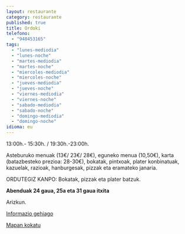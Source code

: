 ```yaml
---
layout: restaurante
category: restaurante
published: true
title: Ordoki
telefono:
  - "948453165"
tags:
  - "lunes-mediodia"
  - "lunes-noche"
  - "martes-mediodia"
  - "martes-noche"
  - "miercoles-mediodia"
  - "miercoles-noche"
  - "jueves-mediodia"
  - "jueves-noche"
  - "viernes-mediodia"
  - "viernes-noche"
  - "sabado-mediodia"
  - "sabado-noche"
  - "domingo-mediodia"
  - "domingo-noche"
idioma: eu
---
```


13:00h.- 15:30h. / 19:30h.-23:00h.

Asteburuko menuak (13€/ 23€/ 28€), eguneko menua (10,50€), karta (batazbesteko prezioa: 28-30€), bokatak, pintxoak, plater konbinatuak, kazuelak, razioak, hanburgesak, pizzak eta eramateko janaria.

ORDUTEGIZ KANPO: Bokatak, pizzak eta plater batzuk.

**Abenduak 24 gaua, 25a eta 31 gaua itxita**

Arizkun.

[Informazio gehiago](http://www.consorciobertiz.org/consorcio/dondecomer/restaurantes/arizkun-es-0-174/asador-ordoki.html)

[Mapan kokatu](https://maps.google.es/maps?q=Asador+Ordoki+Erretegia+Arizkun&hl=es&ll=43.182399,-1.488304&spn=0.020372,0.038581&sll=43.135899,-1.530672&sspn=0.163098,0.308647&t=h&hq=Asador+Ordoki+Erretegia&hnear=Arizkun,+Navarra&z=15 "Ordoki erretegia")

